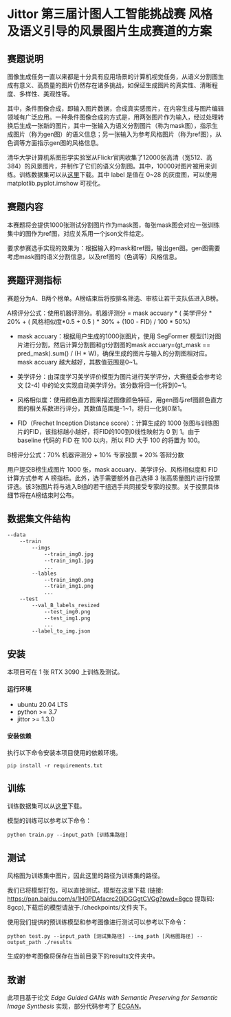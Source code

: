 # Jittor 第三届计图人工智能挑战赛 风格及语义引导的风景图片生成赛道的方案

## 赛题说明

图像生成任务一直以来都是十分具有应用场景的计算机视觉任务，从语义分割图生成有意义、高质量的图片仍然存在诸多挑战，如保证生成图片的真实性、清晰程度、多样性、美观性等。

其中，条件图像合成，即输入图片数据，合成真实感图片，在内容生成与图片编辑领域有广泛应用。一种条件图像合成的方式是，用两张图片作为输入，经过处理转换后生成一张新的图片，其中一张输入为语义分割图片（称为mask图），指示生成图片（称为gen图）的语义信息；另一张输入为参考风格图片（称为ref图），从色调等方面指示gen图的风格信息。

清华大学计算机系图形学实验室从Flickr官网收集了12000张高清（宽512、高384）的风景图片，并制作了它们的语义分割图。其中，10000对图片被用来训练。训练数据集可以从[这里](https://cloud.tsinghua.edu.cn/f/063e7fcfe6a04184904d/?dl=1)下载。其中 label 是值在 0~28 的灰度图，可以使用 matplotlib.pyplot.imshow 可视化。

## 赛题内容

本赛题将会提供1000张测试分割图片作为mask图，每张mask图会对应一张训练集中的图作为ref图，对应关系用一个json文件给定。

要求参赛选手实现的效果为：根据输入的mask和ref图，输出gen图。gen图需要考虑mask图的语义分割信息，以及ref图的（色调等）风格信息。

## 赛题评测指标

赛题分为A、B两个榜单。A榜结束后将按排名筛选、审核让若干支队伍进入B榜。

A榜评分公式：使用机器评测分。机器评测分 = mask accuary * ( 美学评分 * 20% + ( 风格相似度*0.5 + 0.5 ) * 30% + (100 - FID) / 100 * 50%)

- mask accuary：根据用户生成的1000张图片，使用 SegFormer 模型[1]对图片进行分割，然后计算分割图和gt分割图的mask accuary=(gt_mask == pred_mask).sum() / (H * W)，确保生成的图片与输入的分割图相对应。mask accuary 越大越好，其数值范围是0~1。

- 美学评分：由深度学习美学评价模型为图片进行美学评分，大赛组委会参考论文 [2-4] 中的论文实现自动美学评分。该分数将归一化将到0~1。

- 风格相似度：使用颜色直方图来描述图像颜色特征，用gen图与ref图颜色直方图的相关系数进行评分，其数值范围是-1~1，将归一化到0至1。

- FID（Frechet Inception Distance score）：计算生成的 1000 张图与训练图片的FID，该指标越小越好，将FID的100到0线性映射为 0 到 1。由于 baseline 代码的 FID 在 100 以内，所以 FID 大于 100 的将置为 100。

B榜评分公式：70% 机器评测分 + 10% 专家投票 + 20% 答辩分数 

用户提交B榜生成图片 1000 张，mask accuary、美学评分、风格相似度和 FID 计算方式参考 A 榜指标。此外，选手需要额外自己选择 3 张高质量图片进行投票评选。该3张图片将与进入B组的若干组选手共同接受专家的投票。关于投票具体细节将在A榜结束时公布。

## 数据集文件结构

```bash
--data
    --train
        --imgs
            --train_img0.jpg
            --train_img1.jpg
            ...
        --lables
            --train_img0.png
            --train_img1.png
            ...
    --test
        --val_B_labels_resized
            --test_img0.png
            --test_img1.png
            ...
        --label_to_img.json
```

## 安装

本项目可在 1 张 RTX 3090 上训练及测试。

#### 运行环境
- ubuntu 20.04 LTS
- python >= 3.7
- jittor >= 1.3.0

#### 安装依赖
执行以下命令安装本项目使用的依赖环境。
```
pip install -r requirements.txt
```

## 训练

训练数据集可以从[这里](https://cloud.tsinghua.edu.cn/f/063e7fcfe6a04184904d/?dl=1)下载。

模型的训练可以参考以下命令：

```
python train.py --input_path [训练集路径]
```                       

## 测试

风格图为训练集中图片，因此这里的路径为训练集的路径。

我们已将模型打包，可以直接测试。模型在这里下载 (链接: https://pan.baidu.com/s/1H0PDAfacrc20jDGGgtCVGg?pwd=8gcp 提取码: 8gcp),下载后的模型请放于./checkpoints/文件夹下。

使用我们提供的预训练模型和参考图像进行测试可以参考以下命令：

```
python test.py --input_path [测试集路径] --img_path [风格图路径] --output_path ./results
```             
生成的参考图像将保存在当前目录下的results文件夹中。

## 致谢

此项目基于论文 *Edge Guided GANs with Semantic Preserving for Semantic Image Synthesis* 实现，部分代码参考了 [ECGAN](https://github.com/Ha0Tang/ECGAN)。
